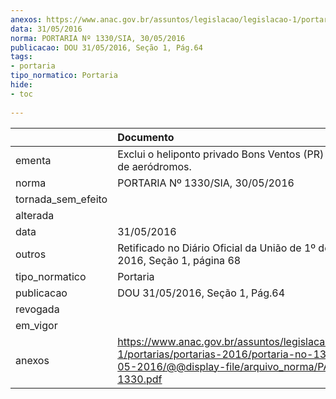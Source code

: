 ```yaml
---
anexos: https://www.anac.gov.br/assuntos/legislacao/legislacao-1/portarias/portarias-2016/portaria-no-1330-sia-30-05-2016/@@display-file/arquivo_norma/PA2016-1330.pdf
data: 31/05/2016
norma: PORTARIA Nº 1330/SIA, 30/05/2016
publicacao: DOU 31/05/2016, Seção 1, Pág.64
tags:
- portaria
tipo_normatico: Portaria
hide: 
- toc 
 
---
```


|                    | Documento                                                                                                                                                      |
|:-------------------|:---------------------------------------------------------------------------------------------------------------------------------------------------------------|
| ementa             | Exclui o heliponto privado Bons Ventos (PR) do cadastro de aeródromos.                                                                                         |
| norma              | PORTARIA Nº 1330/SIA, 30/05/2016                                                                                                                               |
| tornada_sem_efeito |                                                                                                                                                                |
| alterada           |                                                                                                                                                                |
| data               | 31/05/2016                                                                                                                                                     |
| outros             | Retificado no Diário Oficial da União de 1º de junho de 2016, Seção 1, página 68                                                                               |
| tipo_normatico     | Portaria                                                                                                                                                       |
| publicacao         | DOU 31/05/2016, Seção 1, Pág.64                                                                                                                                |
| revogada           |                                                                                                                                                                |
| em_vigor           |                                                                                                                                                                |
| anexos             | https://www.anac.gov.br/assuntos/legislacao/legislacao-1/portarias/portarias-2016/portaria-no-1330-sia-30-05-2016/@@display-file/arquivo_norma/PA2016-1330.pdf |